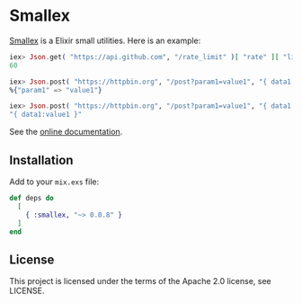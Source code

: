 # Smallex

[Smallex](https://hex.pm/packages/smallex) is a Elixir small utilities. Here is an example:

```elixir
iex> Json.get( "https://api.github.com", "/rate_limit" )[ "rate" ][ "limit" ]
60

iex> Json.post( "https://httpbin.org", "/post?param1=value1", "{ data1:value1 }" )[ "args" ]
%{"param1" => "value1"}

iex> Json.post( "https://httpbin.org", "/post?param1=value1", "{ data1:value1 }" )[ "data" ]
"{ data1:value1 }"
```

See the [online documentation](https://hexdocs.pm/smallex).

## Installation

Add to your ```mix.exs``` file:

```elixir
def deps do
  [
    { :smallex, "~> 0.0.8" }
  ]
end
```

## License
This project is licensed under the terms of the Apache 2.0 license, see LICENSE.
